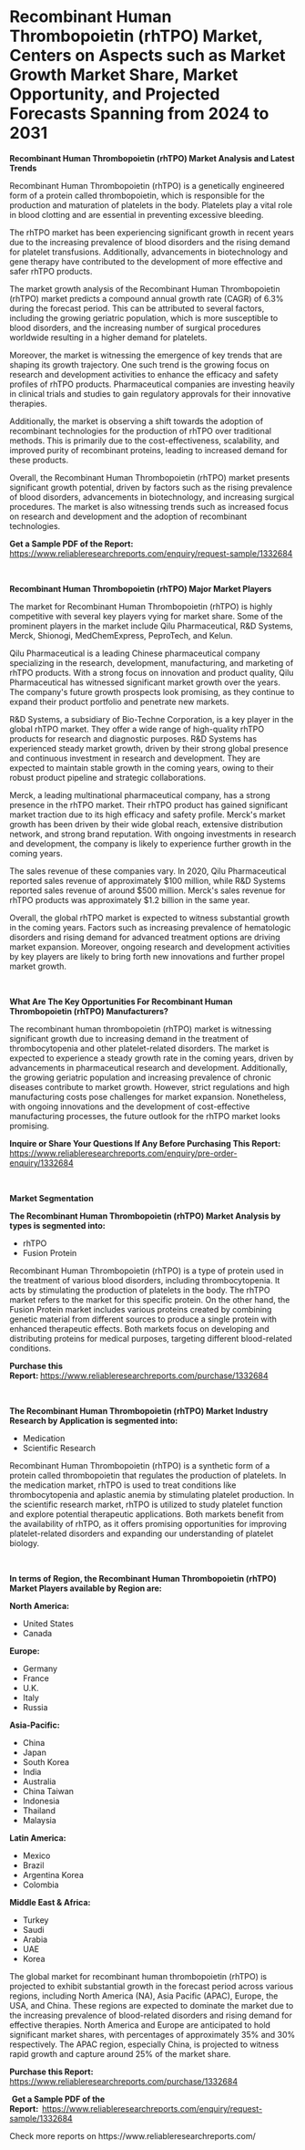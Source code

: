 <p><h1>Recombinant Human Thrombopoietin (rhTPO) Market, Centers on Aspects such as Market Growth Market Share, Market Opportunity, and Projected Forecasts Spanning from 2024 to 2031</h1></p><p><strong>Recombinant Human Thrombopoietin (rhTPO) Market Analysis and Latest Trends</strong></p>
<p><p>Recombinant Human Thrombopoietin (rhTPO) is a genetically engineered form of a protein called thrombopoietin, which is responsible for the production and maturation of platelets in the body. Platelets play a vital role in blood clotting and are essential in preventing excessive bleeding.</p><p>The rhTPO market has been experiencing significant growth in recent years due to the increasing prevalence of blood disorders and the rising demand for platelet transfusions. Additionally, advancements in biotechnology and gene therapy have contributed to the development of more effective and safer rhTPO products.</p><p>The market growth analysis of the Recombinant Human Thrombopoietin (rhTPO) market predicts a compound annual growth rate (CAGR) of 6.3% during the forecast period. This can be attributed to several factors, including the growing geriatric population, which is more susceptible to blood disorders, and the increasing number of surgical procedures worldwide resulting in a higher demand for platelets.</p><p>Moreover, the market is witnessing the emergence of key trends that are shaping its growth trajectory. One such trend is the growing focus on research and development activities to enhance the efficacy and safety profiles of rhTPO products. Pharmaceutical companies are investing heavily in clinical trials and studies to gain regulatory approvals for their innovative therapies.</p><p>Additionally, the market is observing a shift towards the adoption of recombinant technologies for the production of rhTPO over traditional methods. This is primarily due to the cost-effectiveness, scalability, and improved purity of recombinant proteins, leading to increased demand for these products.</p><p>Overall, the Recombinant Human Thrombopoietin (rhTPO) market presents significant growth potential, driven by factors such as the rising prevalence of blood disorders, advancements in biotechnology, and increasing surgical procedures. The market is also witnessing trends such as increased focus on research and development and the adoption of recombinant technologies.</p></p>
<p><strong>Get a Sample PDF of the Report:&nbsp;</strong> <a href="https://www.reliableresearchreports.com/enquiry/request-sample/1332684">https://www.reliableresearchreports.com/enquiry/request-sample/1332684</a></p>
<p>&nbsp;</p>
<p><strong>Recombinant Human Thrombopoietin (rhTPO) Major Market Players</strong></p>
<p><p>The market for Recombinant Human Thrombopoietin (rhTPO) is highly competitive with several key players vying for market share. Some of the prominent players in the market include Qilu Pharmaceutical, R&D Systems, Merck, Shionogi, MedChemExpress, PeproTech, and Kelun.</p><p>Qilu Pharmaceutical is a leading Chinese pharmaceutical company specializing in the research, development, manufacturing, and marketing of rhTPO products. With a strong focus on innovation and product quality, Qilu Pharmaceutical has witnessed significant market growth over the years. The company's future growth prospects look promising, as they continue to expand their product portfolio and penetrate new markets.</p><p>R&D Systems, a subsidiary of Bio-Techne Corporation, is a key player in the global rhTPO market. They offer a wide range of high-quality rhTPO products for research and diagnostic purposes. R&D Systems has experienced steady market growth, driven by their strong global presence and continuous investment in research and development. They are expected to maintain stable growth in the coming years, owing to their robust product pipeline and strategic collaborations.</p><p>Merck, a leading multinational pharmaceutical company, has a strong presence in the rhTPO market. Their rhTPO product has gained significant market traction due to its high efficacy and safety profile. Merck's market growth has been driven by their wide global reach, extensive distribution network, and strong brand reputation. With ongoing investments in research and development, the company is likely to experience further growth in the coming years.</p><p>The sales revenue of these companies vary. In 2020, Qilu Pharmaceutical reported sales revenue of approximately $100 million, while R&D Systems reported sales revenue of around $500 million. Merck's sales revenue for rhTPO products was approximately $1.2 billion in the same year.</p><p>Overall, the global rhTPO market is expected to witness substantial growth in the coming years. Factors such as increasing prevalence of hematologic disorders and rising demand for advanced treatment options are driving market expansion. Moreover, ongoing research and development activities by key players are likely to bring forth new innovations and further propel market growth.</p></p>
<p>&nbsp;</p>
<p><strong>What Are The Key Opportunities For Recombinant Human Thrombopoietin (rhTPO) Manufacturers?</strong></p>
<p><p>The recombinant human thrombopoietin (rhTPO) market is witnessing significant growth due to increasing demand in the treatment of thrombocytopenia and other platelet-related disorders. The market is expected to experience a steady growth rate in the coming years, driven by advancements in pharmaceutical research and development. Additionally, the growing geriatric population and increasing prevalence of chronic diseases contribute to market growth. However, strict regulations and high manufacturing costs pose challenges for market expansion. Nonetheless, with ongoing innovations and the development of cost-effective manufacturing processes, the future outlook for the rhTPO market looks promising.</p></p>
<p><strong>Inquire or Share Your Questions If Any Before Purchasing This Report:</strong> <a href="https://www.reliableresearchreports.com/enquiry/pre-order-enquiry/1332684">https://www.reliableresearchreports.com/enquiry/pre-order-enquiry/1332684</a></p>
<p>&nbsp;</p>
<p><strong>Market Segmentation</strong></p>
<p><strong>The Recombinant Human Thrombopoietin (rhTPO) Market Analysis by types is segmented into:</strong></p>
<p><ul><li>rhTPO</li><li>Fusion Protein</li></ul></p>
<p><p>Recombinant Human Thrombopoietin (rhTPO) is a type of protein used in the treatment of various blood disorders, including thrombocytopenia. It acts by stimulating the production of platelets in the body. The rhTPO market refers to the market for this specific protein. On the other hand, the Fusion Protein market includes various proteins created by combining genetic material from different sources to produce a single protein with enhanced therapeutic effects. Both markets focus on developing and distributing proteins for medical purposes, targeting different blood-related conditions.</p></p>
<p><strong>Purchase this Report:&nbsp;</strong><a href="https://www.reliableresearchreports.com/purchase/1332684">https://www.reliableresearchreports.com/purchase/1332684</a></p>
<p>&nbsp;</p>
<p><strong>The Recombinant Human Thrombopoietin (rhTPO) Market Industry Research by Application is segmented into:</strong></p>
<p><ul><li>Medication</li><li>Scientific Research</li></ul></p>
<p><p>Recombinant Human Thrombopoietin (rhTPO) is a synthetic form of a protein called thrombopoietin that regulates the production of platelets. In the medication market, rhTPO is used to treat conditions like thrombocytopenia and aplastic anemia by stimulating platelet production. In the scientific research market, rhTPO is utilized to study platelet function and explore potential therapeutic applications. Both markets benefit from the availability of rhTPO, as it offers promising opportunities for improving platelet-related disorders and expanding our understanding of platelet biology.</p></p>
<p>&nbsp;</p>
<p><strong>In terms of Region, the Recombinant Human Thrombopoietin (rhTPO) Market Players available by Region are:</strong></p>
<p>
    <p> <strong> North America: </strong>
        <ul>
            <li>United States</li>
            <li>Canada</li>
        </ul>
        </p> 
    <p> <strong> Europe: </strong>
        <ul>
            <li>Germany</li>
            <li>France</li>
            <li>U.K.</li>
            <li>Italy</li>
            <li>Russia</li>
        </ul>
        </p> 
    <p> <strong> Asia-Pacific: </strong>
        <ul>
            <li>China</li>
            <li>Japan</li>
            <li>South Korea</li>
            <li>India</li>
            <li>Australia</li>
            <li>China Taiwan</li>
            <li>Indonesia</li>
            <li>Thailand</li>
            <li>Malaysia</li>
        </ul>
        </p> 
    <p> <strong> Latin America: </strong>
        <ul>
            <li>Mexico</li>
            <li>Brazil</li>
            <li>Argentina Korea</li>
            <li>Colombia</li>
        </ul>
        </p> 
    <p> <strong> Middle East & Africa: </strong>
        <ul>
            <li>Turkey</li>
            <li>Saudi</li>
            <li>Arabia</li>
            <li>UAE</li>
            <li>Korea</li>
        </ul>
    </p>
    </p>
<p><p>The global market for recombinant human thrombopoietin (rhTPO) is projected to exhibit substantial growth in the forecast period across various regions, including North America (NA), Asia Pacific (APAC), Europe, the USA, and China. These regions are expected to dominate the market due to the increasing prevalence of blood-related disorders and rising demand for effective therapies. North America and Europe are anticipated to hold significant market shares, with percentages of approximately 35% and 30% respectively. The APAC region, especially China, is projected to witness rapid growth and capture around 25% of the market share.</p></p>
<p><strong>Purchase this Report: </strong><a href="https://www.reliableresearchreports.com/purchase/1332684">https://www.reliableresearchreports.com/purchase/1332684</a></p>
<p>&nbsp;<strong>Get a Sample PDF of the Report:&nbsp;&nbsp;</strong><a href="https://www.reliableresearchreports.com/enquiry/request-sample/1332684">https://www.reliableresearchreports.com/enquiry/request-sample/1332684</a></p>
<p><strong></strong></p>
<p>Check more reports on https://www.reliableresearchreports.com/</p>
